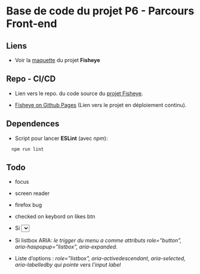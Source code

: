 # Base de code du projet P6 - Parcours Front-end

## Liens

* Voir la [maquette](https://www.figma.com/file/Q3yNeD7WTK9QHDldg9vaRl/UI-Design-FishEye-FR?node-id=0%3A1) du projet **Fisheye**

## Repo - CI/CD

* Lien vers le repo. du code source du [projet Fisheye](https://github.com/gouttebroze/Front-End-Fisheye).

* [Fisheye on Github Pages](https://gouttebroze.github.io/Front-End-Fisheye/) (Lien vers le projet en déploiement continu).

## Dependences

* Script pour lancer **ESLint** (avec *npm*):

```shell
  npm run lint
```
## Todo

* focus
* screen reader
* firefox bug
* checked on keybord on likes btn

* Si <select>: *Pas d’attribut ARIA supplémentaire nécessaire*
* Si listbox ARIA: *le trigger du menu a comme attributs role=”button”, aria-haspopup=”listbox”, aria-expanded.* 
* Liste d’options : *role=”listbox”, aria-activedescendant, aria-selected, aria-labelledby qui pointe vers l’input label*